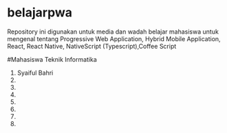 # belajarpwa
Repository ini digunakan untuk media dan wadah belajar mahasiswa untuk mengenal tentang Progressive Web Application, Hybrid Mobile Application, React, React Native, NativeScript (Typescript),Coffee Script

#Mahasiswa Teknik Informatika
1. Syaiful Bahri
2.
3.
4. 
5.
6.
7.
8.
